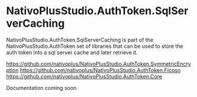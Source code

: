 # NativoPlusStudio.AuthToken.SqlServerCaching

NativoPlusStudio.AuthToken.SqlServerCaching is part of the NativoPlusStudio.AuthToken set of libraries that can be used to store the auth token into a sql server cache and later retrieve it.

https://github.com/nativoplus/NativoPlusStudio.AuthToken.SymmetricEncryption 
https://github.com/nativoplus/NativoPlusStudio.AuthToken.Ficoso
https://github.com/nativoplus/NativoPlusStudio.AuthToken.Core

Documentation coming soon

